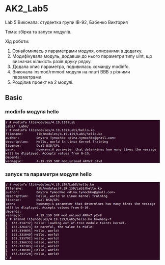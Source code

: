 # AK2_Lab5
Lab 5 Виконала: студентка групи ІВ-92, Бабенко Виктория

Тема: збірка та запуск модулів.

Хід роботи:

1. Ознайомилась з параметрами модуля, описаними в додатку.
2. Модифікувала модуль, додавши до нього параметри типу uint, що визначає кількість разів друку рядку. 
3. Додала опис параметра, подивилась команду modinfo.
4. Виконала insmod/rmmod модуля на платі BBB з різними параметрами.
5. Розділив проект на 2 модулі.


## Basic ##

### modinfo модуля hello ###

![Image alt](https://github.com/Dima2057/AK2_Lab5/blob/main/images/Screenshot_1.png)

### запуск та параметри модуля hello ###

![Image alt](https://github.com/Dima2057/AK2_Lab5/blob/main/images/Screenshot_2.png)
